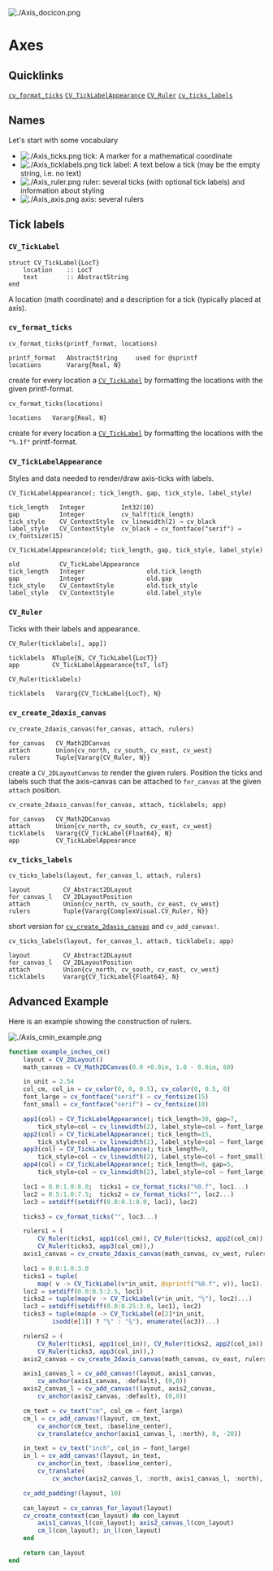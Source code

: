 
![./Axis_docicon.png](./Axis_docicon.png)

# Axes

## Quicklinks

[`cv_format_ticks`](./Axis.md#user-content-cv_format_ticks)   [`CV_TickLabelAppearance`](./Axis.md#user-content-cv_ticklabelappearance)   [`CV_Ruler`](./Axis.md#user-content-cv_ruler)   [`cv_ticks_labels`](./Axis.md#user-content-cv_ticks_labels)

## Names

Let's start with some vocabulary

  * ![./Axis_ticks.png](./Axis_ticks.png) tick: A marker for a mathematical coordinate
  * ![./Axis_ticklabels.png](./Axis_ticklabels.png) tick label: A text below a tick (may be the empty string, i.e. no text)
  * ![./Axis_ruler.png](./Axis_ruler.png) ruler: several ticks (with optional tick labels) and information about styling
  * ![./Axis_axis.png](./Axis_axis.png) axis: several rulers

## Tick labels

### `CV_TickLabel`

```
struct CV_TickLabel{LocT}
    location    :: LocT
    text        :: AbstractString
end
```

A location (math coordinate) and a description for a tick (typically placed at axis).

### `cv_format_ticks`

```
cv_format_ticks(printf_format, locations)

printf_format   AbstractString     used for @sprintf
locations       Vararg{Real, N}
```

create for every location a [`CV_TickLabel`](./Axis.md#user-content-cv_ticklabel) by formatting the locations with the given printf-format.

```
cv_format_ticks(locations)

locations   Vararg{Real, N}
```

create for every location a [`CV_TickLabel`](./Axis.md#user-content-cv_ticklabel) by formatting the locations with the `"%.1f"` printf-format.

### `CV_TickLabelAppearance`

Styles and data needed to render/draw axis-ticks with labels.

```
CV_TickLabelAppearance(; tick_length, gap, tick_style, label_style)

tick_length   Integer          Int32(10)
gap           Integer          cv_half(tick_length)
tick_style    CV_ContextStyle  cv_linewidth(2) → cv_black
label_style   CV_ContextStyle  cv_black → cv_fontface("serif") → cv_fontsize(15)
```

```
CV_TickLabelAppearance(old; tick_length, gap, tick_style, label_style)

old           CV_TickLabelAppearance
tick_length   Integer                 old.tick_length
gap           Integer                 old.gap
tick_style    CV_ContextStyle         old.tick_style
label_style   CV_ContextStyle         old.label_style
```

### `CV_Ruler`

Ticks with their labels and appearance.

```
CV_Ruler(ticklabels[, app])

ticklabels  NTuple{N, CV_TickLabel{LocT}}
app         CV_TickLabelAppearance{tsT, lsT}
```

```
CV_Ruler(ticklabels)

ticklabels   Vararg{CV_TickLabel{LocT}, N}
```

### `cv_create_2daxis_canvas`

```
cv_create_2daxis_canvas(for_canvas, attach, rulers)

for_canvas   CV_Math2DCanvas
attach       Union{cv_north, cv_south, cv_east, cv_west}
rulers       Tuple{Vararg{CV_Ruler, N}}
```

create a `CV_2DLayoutCanvas` to render the given rulers. Position the ticks and labels such that the axis-canvas can be attached to `for_canvas` at the given `attach` position.

```
cv_create_2daxis_canvas(for_canvas, attach, ticklabels; app)

for_canvas   CV_Math2DCanvas
attach       Union{cv_north, cv_south, cv_east, cv_west}
ticklabels   Vararg{CV_TickLabel{Float64}, N}
app          CV_TickLabelAppearance
```

### `cv_ticks_labels`

```
cv_ticks_labels(layout, for_canvas_l, attach, rulers)

layout         CV_Abstract2DLayout
for_canvas_l   CV_2DLayoutPosition
attach         Union{cv_north, cv_south, cv_east, cv_west}
rulers         Tuple{Vararg{ComplexVisual.CV_Ruler, N}}
```

short version for [`cv_create_2daxis_canvas`](./Axis.md#user-content-cv_create_2daxis_canvas) and `cv_add_canvas!`.

```
cv_ticks_labels(layout, for_canvas_l, attach, ticklabels; app)

layout         CV_Abstract2DLayout
for_canvas_l   CV_2DLayoutPosition
attach         Union{cv_north, cv_south, cv_east, cv_west}
ticklabels     Vararg{CV_TickLabel{Float64}, N}
```

## Advanced Example

Here is an example showing the construction of rulers.

![./Axis_cmin_example.png](./Axis_cmin_example.png)

```julia
function example_inches_cm()
    layout = CV_2DLayout()
    math_canvas = CV_Math2DCanvas(0.0 +0.0im, 1.0 - 8.0im, 60)

    in_unit = 2.54
    col_cm, col_in = cv_color(0, 0, 0.5), cv_color(0, 0.5, 0)
    font_large = cv_fontface("serif") → cv_fontsize(15)
    font_small = cv_fontface("serif") → cv_fontsize(10)

    app1(col) = CV_TickLabelAppearance(; tick_length=30, gap=7,
        tick_style=col → cv_linewidth(2), label_style=col → font_large)
    app2(col) = CV_TickLabelAppearance(; tick_length=15,
        tick_style=col → cv_linewidth(2), label_style=col → font_large)
    app3(col) = CV_TickLabelAppearance(; tick_length=9,
        tick_style=col → cv_linewidth(2), label_style=col → font_small)
    app4(col) = CV_TickLabelAppearance(; tick_length=0, gap=5,
        tick_style=col → cv_linewidth(2), label_style=col → font_large)

    loc1 = 0.0:1.0:8.0;  ticks1 = cv_format_ticks("%0.f", loc1...)
    loc2 = 0.5:1.0:7.5;  ticks2 = cv_format_ticks("", loc2...)
    loc3 = setdiff(setdiff(0.0:0.1:8.0, loc1), loc2)

    ticks3 = cv_format_ticks("", loc3...)

    rulers1 = (
        CV_Ruler(ticks1, app1(col_cm)), CV_Ruler(ticks2, app2(col_cm)),
        CV_Ruler(ticks3, app3(col_cm)),)
    axis1_canvas = cv_create_2daxis_canvas(math_canvas, cv_west, rulers1)

    loc1 = 0.0:1.0:3.0
    ticks1 = tuple(
        map( v -> CV_TickLabel(v*in_unit, @sprintf("%0.f", v)), loc1)...)
    loc2 = setdiff(0.0:0.5:2.5, loc1)
    ticks2 = tuple(map(v -> CV_TickLabel(v*in_unit, "½"), loc2)...)
    loc3 = setdiff(setdiff(0.0:0.25:3.0, loc1), loc2)
    ticks3 = tuple(map(e -> CV_TickLabel(e[2]*in_unit,
            isodd(e[1]) ? "¼" : "¾"), enumerate(loc3))...)

    rulers2 = (
        CV_Ruler(ticks1, app1(col_in)), CV_Ruler(ticks2, app2(col_in)),
        CV_Ruler(ticks3, app3(col_in)),)
    axis2_canvas = cv_create_2daxis_canvas(math_canvas, cv_east, rulers2)

    axis1_canvas_l = cv_add_canvas!(layout, axis1_canvas,
        cv_anchor(axis1_canvas, :default), (0,0))
    axis2_canvas_l = cv_add_canvas!(layout, axis2_canvas,
        cv_anchor(axis2_canvas, :default), (0,0))

    cm_text = cv_text("cm", col_cm → font_large)
    cm_l = cv_add_canvas!(layout, cm_text,
        cv_anchor(cm_text, :baseline_center),
        cv_translate(cv_anchor(axis1_canvas_l, :north), 0, -20))

    in_text = cv_text("inch", col_in → font_large)
    in_l = cv_add_canvas!(layout, in_text,
        cv_anchor(in_text, :baseline_center),
        cv_translate(
            cv_anchor(axis2_canvas_l, :north, axis1_canvas_l, :north), 0, -20))

    cv_add_padding!(layout, 10)

    can_layout = cv_canvas_for_layout(layout)
    cv_create_context(can_layout) do con_layout
        axis1_canvas_l(con_layout); axis2_canvas_l(con_layout)
        cm_l(con_layout); in_l(con_layout)
    end

    return can_layout
end
```


